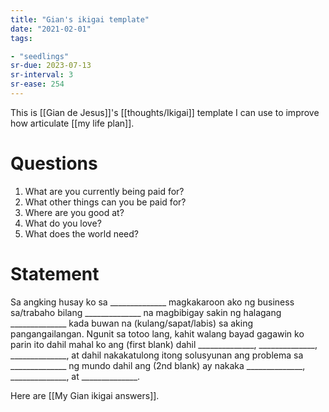 ```yaml
---
title: "Gian's ikigai template"
date: "2021-02-01"
tags:

- "seedlings"
sr-due: 2023-07-13
sr-interval: 3
sr-ease: 254
---
```


This is [[Gian de Jesus]]'s [[thoughts/Ikigai]] template I can use to improve how articulate [[my life plan]].

# Questions

1. What are you currently being paid for?
2. What other things can you be paid for?
3. Where are you good at?
4. What do you love?
5. What does the world need?

# Statement

Sa angking husay ko sa ______________ magkakaroon ako ng business sa/trabaho bilang ______________ na magbibigay sakin ng halagang ______________ kada buwan na (kulang/sapat/labis) sa aking pangangailangan. Ngunit sa totoo lang, kahit walang bayad gagawin ko parin ito dahil mahal ko ang (first blank) dahil ______________, ______________, ______________, at dahil nakakatulong itong solusyunan ang problema sa ______________ ng mundo dahil ang (2nd blank) ay nakaka ______________, ______________, at ______________.

Here are [[My Gian ikigai answers]].

